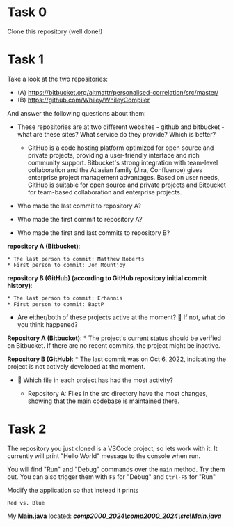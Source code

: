 # Task 0

Clone this repository (well done!)

# Task 1

Take a look at the two repositories:

  * (A) https://bitbucket.org/altmattr/personalised-correlation/src/master/
  * (B) https://github.com/Whiley/WhileyCompiler

And answer the following questions about them:

  * These repositories are at two different websites - github and bitbucket - what are these sites?  What service do they provide? Which is better?
    - GitHub is a code hosting platform optimized for open source and private projects, providing a user-friendly interface and rich community support.
      Bitbucket's strong integration with team-level collaboration and the Atlasian family (Jira, Confluence) gives enterprise project management advantages.
      Based on user needs, GitHub is suitable for open source and private projects and Bitbucket for team-based collaboration and enterprise projects. 

  * Who made the last commit to repository A?
  * Who made the first commit to repository A?
  * Who made the first and last commits to repository B?

  **repository A (Bitbucket)**:

    * The last person to commit: Matthew Roberts
    * First person to commit: Jon Mountjoy

  **repository B (GitHub) (according to GitHub repository initial commit history)**:

    * The last person to commit: Erhannis
    * First person to commit: BaptP

  * Are either/both of these projects active at the moment? 🤔 If not, what do you think happened?

  **Repository A (Bitbucket)**: 
    * The project's current status should be verified on Bitbucket. If there are no recent commits, the project might be inactive.

  **Repository B (GitHub)**: 
    * The last commit was on Oct 6, 2022, indicating the project is not actively developed at the moment.

  * 🤔 Which file in each project has had the most activity?

    * Repository A: Files in the src directory have the most changes, showing that the main codebase is maintained there.

# Task 2

The repository you just cloned is a VSCode project, so lets work with it.  It currently will print "Hello World" message to the console when run.

You will find "Run" and "Debug" commands over the `main` method.  Try them out.  You can also trigger them with `F5` for "Debug" and `Ctrl-F5` for "Run"

Modify the application so that instead it prints

~~~~~
Red vs. Blue
~~~~~

My **Main.java** located:
***comp2000_2024\comp2000_2024\src\Main.java***
